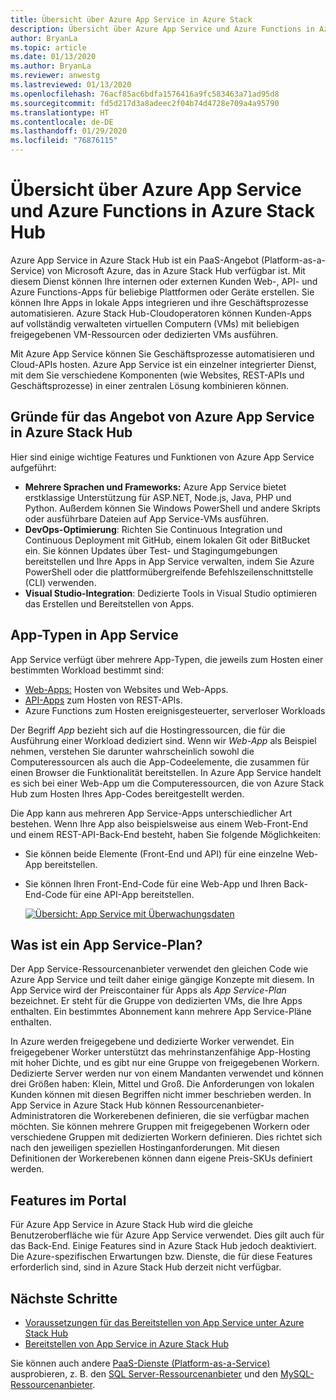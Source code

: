 ```yaml
---
title: Übersicht über Azure App Service in Azure Stack
description: Übersicht über Azure App Service und Azure Functions in Azure Stack Hub.
author: BryanLa
ms.topic: article
ms.date: 01/13/2020
ms.author: BryanLa
ms.reviewer: anwestg
ms.lastreviewed: 01/13/2020
ms.openlocfilehash: 76acf85ac6bdfa1576416a9fc583463a71ad95d8
ms.sourcegitcommit: fd5d217d3a8adeec2f04b74d4728e709a4a95790
ms.translationtype: HT
ms.contentlocale: de-DE
ms.lasthandoff: 01/29/2020
ms.locfileid: "76876115"
---
```

# <a name="azure-app-service-and-azure-functions-on-azure-stack-hub-overview"></a>Übersicht über Azure App Service und Azure Functions in Azure Stack Hub

Azure App Service in Azure Stack Hub ist ein PaaS-Angebot (Platform-as-a-Service) von Microsoft Azure, das in Azure Stack Hub verfügbar ist. Mit diesem Dienst können Ihre internen oder externen Kunden Web-, API- und Azure Functions-Apps für beliebige Plattformen oder Geräte erstellen. Sie können Ihre Apps in lokale Apps integrieren und ihre Geschäftsprozesse automatisieren. Azure Stack Hub-Cloudoperatoren können Kunden-Apps auf vollständig verwalteten virtuellen Computern (VMs) mit beliebigen freigegebenen VM-Ressourcen oder dedizierten VMs ausführen.

Mit Azure App Service können Sie Geschäftsprozesse automatisieren und Cloud-APIs hosten. Azure App Service ist ein einzelner integrierter Dienst, mit dem Sie verschiedene Komponenten (wie Websites, REST-APIs und Geschäftsprozesse) in einer zentralen Lösung kombinieren können.

## <a name="why-offer-azure-app-service-on-azure-stack-hub"></a>Gründe für das Angebot von Azure App Service in Azure Stack Hub

Hier sind einige wichtige Features und Funktionen von Azure App Service aufgeführt:

- **Mehrere Sprachen und Frameworks:** Azure App Service bietet erstklassige Unterstützung für ASP.NET, Node.js, Java, PHP und Python. Außerdem können Sie Windows PowerShell und andere Skripts oder ausführbare Dateien auf App Service-VMs ausführen.
- **DevOps-Optimierung**: Richten Sie Continuous Integration und Continuous Deployment mit GitHub, einem lokalen Git oder BitBucket ein. Sie können Updates über Test- und Stagingumgebungen bereitstellen und Ihre Apps in App Service verwalten, indem Sie Azure PowerShell oder die plattformübergreifende Befehlszeilenschnittstelle (CLI) verwenden.
- **Visual Studio-Integration**: Dedizierte Tools in Visual Studio optimieren das Erstellen und Bereitstellen von Apps.

## <a name="app-types-in-app-service"></a>App-Typen in App Service

App Service verfügt über mehrere App-Typen, die jeweils zum Hosten einer bestimmten Workload bestimmt sind:

- [Web-Apps:](/azure/app-service/overview) Hosten von Websites und Web-Apps.
- [API-Apps](/azure/app-service/overview) zum Hosten von REST-APIs.
- Azure Functions zum Hosten ereignisgesteuerter, serverloser Workloads

Der Begriff *App* bezieht sich auf die Hostingressourcen, die für die Ausführung einer Workload dediziert sind. Wenn wir *Web-App* als Beispiel nehmen, verstehen Sie darunter wahrscheinlich sowohl die Computeressourcen als auch die App-Codeelemente, die zusammen für einen Browser die Funktionalität bereitstellen. In Azure App Service handelt es sich bei einer Web-App um die Computeressourcen, die von Azure Stack Hub zum Hosten Ihres App-Codes bereitgestellt werden.

Die App kann aus mehreren App Service-Apps unterschiedlicher Art bestehen. Wenn Ihre App also beispielsweise aus einem Web-Front-End und einem REST-API-Back-End besteht, haben Sie folgende Möglichkeiten:

- Sie können beide Elemente (Front-End und API) für eine einzelne Web-App bereitstellen.
- Sie können Ihren Front-End-Code für eine Web-App und Ihren Back-End-Code für eine API-App bereitstellen.

   [![Übersicht: App Service mit Überwachungsdaten](media/azure-stack-app-service-overview/image01.png "Übersicht: App Service mit Überwachungsdaten")](media/azure-stack-app-service-overview/image01.png#lightbox)

## <a name="what-is-an-app-service-plan"></a>Was ist ein App Service-Plan?

Der App Service-Ressourcenanbieter verwendet den gleichen Code wie Azure App Service und teilt daher einige gängige Konzepte mit diesem. In App Service wird der Preiscontainer für Apps als *App Service-Plan* bezeichnet. Er steht für die Gruppe von dedizierten VMs, die Ihre Apps enthalten. Ein bestimmtes Abonnement kann mehrere App Service-Pläne enthalten.

In Azure werden freigegebene und dedizierte Worker verwendet. Ein freigegebener Worker unterstützt das mehrinstanzenfähige App-Hosting mit hoher Dichte, und es gibt nur eine Gruppe von freigegebenen Workern. Dedizierte Server werden nur von einem Mandanten verwendet und können drei Größen haben: Klein, Mittel und Groß. Die Anforderungen von lokalen Kunden können mit diesen Begriffen nicht immer beschrieben werden. In App Service in Azure Stack Hub können Ressourcenanbieter-Administratoren die Workerebenen definieren, die sie verfügbar machen möchten. Sie können mehrere Gruppen mit freigegebenen Workern oder verschiedene Gruppen mit dedizierten Workern definieren. Dies richtet sich nach den jeweiligen speziellen Hostinganforderungen. Mit diesen Definitionen der Workerebenen können dann eigene Preis-SKUs definiert werden.

## <a name="portal-features"></a>Features im Portal


Für Azure App Service in Azure Stack Hub wird die gleiche Benutzeroberfläche wie für Azure App Service verwendet. Dies gilt auch für das Back-End. Einige Features sind in Azure Stack Hub jedoch deaktiviert. Die Azure-spezifischen Erwartungen bzw. Dienste, die für diese Features erforderlich sind, sind in Azure Stack Hub derzeit nicht verfügbar.

## <a name="next-steps"></a>Nächste Schritte

- [Voraussetzungen für das Bereitstellen von App Service unter Azure Stack Hub](azure-stack-app-service-before-you-get-started.md)
- [Bereitstellen von App Service in Azure Stack Hub](azure-stack-app-service-deploy.md)

Sie können auch andere [PaaS-Dienste (Platform-as-a-Service)](service-plan-offer-subscription-overview.md) ausprobieren, z. B. den [SQL Server-Ressourcenanbieter](azure-stack-sql-resource-provider-deploy.md) und den [MySQL-Ressourcenanbieter](azure-stack-mysql-resource-provider-deploy.md).

